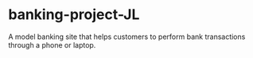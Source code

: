 # banking-project-JL
A model  banking site that helps customers to perform bank transactions through a phone or laptop.
